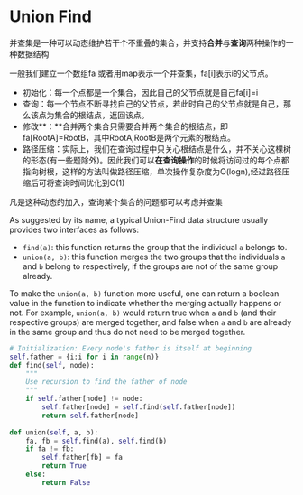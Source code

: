 # Union Find

并查集是一种可以动态维护若干个不重叠的集合，并支持**合并**与**查询**两种操作的一种数据结构

一般我们建立一个数组fa 或者用map表示一个并查集，fa[i]表示i的父节点。

- 初始化：每一个点都是一个集合，因此自己的父节点就是自己fa[i]=i
- 查询：每一个节点不断寻找自己的父节点，若此时自己的父节点就是自己，那么该点为集合的根结点，返回该点。
- 修改**：**合并两个集合只需要合并两个集合的根结点，即fa[RootA]=RootB，其中RootA,RootB是两个元素的根结点。
- 路径压缩：实际上，我们在查询过程中只关心根结点是什么，并不关心这棵树的形态(有一些题除外)。因此我们可以**在查询操作**的时候将访问过的每个点都指向树根，这样的方法叫做路径压缩，单次操作复杂度为O(logn),经过路径压缩后可将查询时间优化到O(1)

凡是这种动态的加入，查询某个集合的问题都可以考虑并查集



As suggested by its name, a typical Union-Find data structure usually provides two interfaces as follows:

- `find(a)`: this function returns the group that the individual `a` belongs to.
- `union(a, b)`: this function merges the two groups that the individuals `a` and `b` belong to respectively, if the groups are not of the same group already.

To make the `union(a, b)` function more useful, one can return a boolean value in the function to indicate whether the merging actually happens or not. For example, `union(a, b)` would return true when `a` and `b` (and their respective groups) are merged together, and false when `a` and `b` are already in the same group and thus do not need to be merged together.



```python
# Initialization: Every node's father is itself at beginning
self.father = {i:i for i in range(n)}
def find(self, node):
    """
    Use recursion to find the father of node
    """
    if self.father[node] != node:
        self.father[node] = self.find(self.father[node])
        return self.father[node]
    
def union(self, a, b):
    fa, fb = self.find(a), self.find(b)
    if fa != fb:
        self.father[fb] = fa
        return True
    else:
        return False
```

